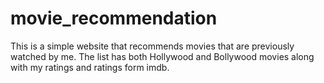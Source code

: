 # movie_recommendation
This is a simple website that recommends movies that are previously watched by me.
The list has both Hollywood and Bollywood movies along with my ratings and ratings form imdb.

